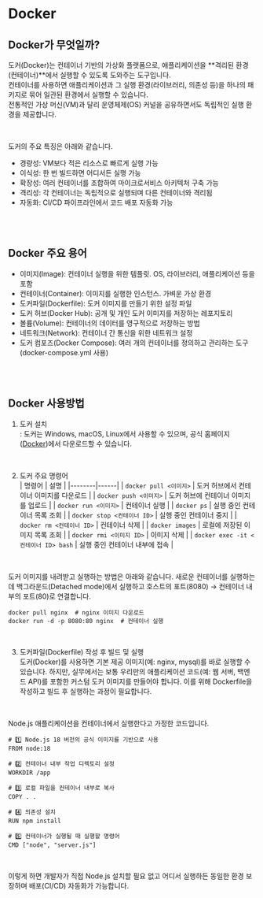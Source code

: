 # Docker

## Docker가 무엇일까?

도커(Docker)는 컨테이너 기반의 가상화 플랫폼으로, 애플리케이션을 **격리된 환경(컨테이너)**에서 실행할 수 있도록 도와주는 도구입니다.  
컨테이너를 사용하면 애플리케이션과 그 실행 환경(라이브러리, 의존성 등)을 하나의 패키지로 묶어 일관된 환경에서 실행할 수 있습니다.  
전통적인 가상 머신(VM)과 달리 운영체제(OS) 커널을 공유하면서도 독립적인 실행 환경을 제공합니다.  

<br>

도커의 주요 특징은 아래와 같습니다.  

- 경량성: VM보다 적은 리소스로 빠르게 실행 가능
- 이식성: 한 번 빌드하면 어디서든 실행 가능
- 확장성: 여러 컨테이너를 조합하여 마이크로서비스 아키텍처 구축 가능
- 격리성: 각 컨테이너는 독립적으로 실행되며 다른 컨테이너와 격리됨
- 자동화: CI/CD 파이프라인에서 코드 배포 자동화 가능

<br>
<br>

## Docker 주요 용어

- 이미지(Image): 컨테이너 실행을 위한 템플릿. OS, 라이브러리, 애플리케이션 등을 포함
- 컨테이너(Container): 이미지를 실행한 인스턴스. 가벼운 가상 환경
- 도커파일(Dockerfile): 도커 이미지를 만들기 위한 설정 파일
- 도커 허브(Docker Hub): 공개 및 개인 도커 이미지를 저장하는 레포지토리
- 볼륨(Volume): 컨테이너의 데이터를 영구적으로 저장하는 방법
- 네트워크(Network): 컨테이너 간 통신을 위한 네트워크 설정
- 도커 컴포즈(Docker Compose): 여러 개의 컨테이너를 정의하고 관리하는 도구 (docker-compose.yml 사용)

<br>
<br>

## Docker 사용방법

1. 도커 설치  
: 도커는 Windows, macOS, Linux에서 사용할 수 있으며, 공식 홈페이지([Docker](https://www.docker.com/))에서 다운로드할 수 있습니다.  

<br>

2. 도커 주요 명령어  
| 명령어 | 설명 |
|--------|------|
| `docker pull <이미지>` | 도커 허브에서 컨테이너 이미지를 다운로드 |
| `docker push <이미지>` | 도커 허브에 컨테이너 이미지를 업로드 |
| `docker run <이미지>` | 컨테이너 실행 |
| `docker ps` | 실행 중인 컨테이너 목록 조회 |
| `docker stop <컨테이너 ID>` | 실행 중인 컨테이너 중지 |
| `docker rm <컨테이너 ID>` | 컨테이너 삭제 |
| `docker images` | 로컬에 저장된 이미지 목록 조회 |
| `docker rmi <이미지 ID>` | 이미지 삭제 |
| `docker exec -it <컨테이너 ID> bash` | 실행 중인 컨테이너 내부에 접속 |

<br>

도커 이미지를 내려받고 실행하는 방법은 아래와 같습니다.
새로운 컨테이너를 실행하는데 백그라운드(Detached mode)에서 실행하고 호스트의 포트(8080) → 컨테이너 내부의 포트(80)로 연결합니다.

```
docker pull nginx  # nginx 이미지 다운로드
docker run -d -p 8080:80 nginx  # 컨테이너 실행
```

<br>

3. 도커파일(Dockerfile) 작성 후 빌드 및 실행  
도커(Docker)를 사용하면 기본 제공 이미지(예: nginx, mysql)를 바로 실행할 수 있습니다. 하지만, 실무에서는 보통 우리만의 애플리케이션 코드(예: 웹 서버, 백엔드 API)를 포함한 커스텀 도커 이미지를 만들어야 합니다. 이를 위해 Dockerfile을 작성하고 빌드 후 실행하는 과정이 필요합니다.  

<br>

Node.js 애플리케이션을 컨테이너에서 실행한다고 가정한 코드입니다.

```
# 1️⃣ Node.js 18 버전의 공식 이미지를 기반으로 사용
FROM node:18

# 2️⃣ 컨테이너 내부 작업 디렉토리 설정
WORKDIR /app

# 3️⃣ 로컬 파일을 컨테이너 내부로 복사
COPY . .

# 4️⃣ 의존성 설치
RUN npm install

# 5️⃣ 컨테이너가 실행될 때 실행할 명령어
CMD ["node", "server.js"]
```

<br>

이렇게 하면 개발자가 직접 Node.js 설치할 필요 없고 어디서 실행하든 동일한 환경 보장하며 배포(CI/CD) 자동화가 가능합니다.

